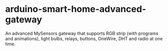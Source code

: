 # arduino-smart-home-advanced-gateway
An advanced MySensors gateway that supports RGB strip (with programs and animations), light bulbs, relays, buttons, OneWire, DHT and radio at one time.
